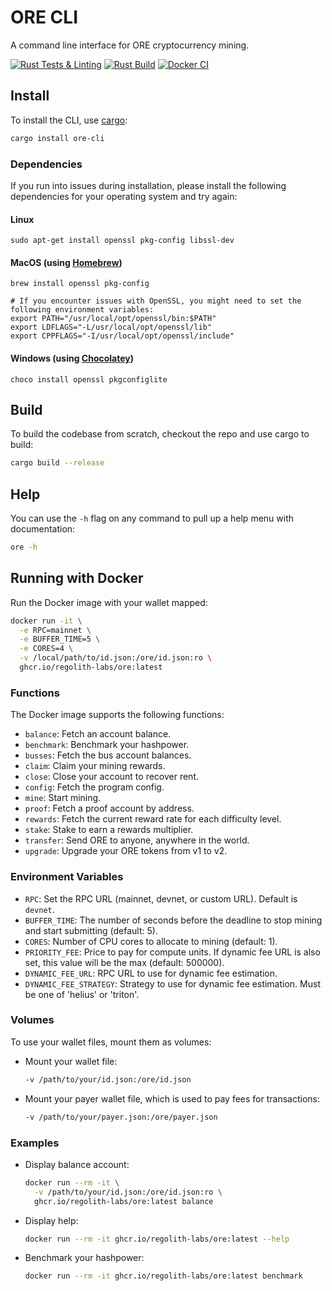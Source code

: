 # ORE CLI

A command line interface for ORE cryptocurrency mining.

[![Rust Tests & Linting](https://github.com/KlementXV/ore-cli/actions/workflows/rust-tests.yml/badge.svg)](https://github.com/KlementXV/ore-cli/actions/workflows/rust-tests.yml)
[![Rust Build](https://github.com/KlementXV/ore-cli/actions/workflows/rust-build.yml/badge.svg)](https://github.com/KlementXV/ore-cli/actions/workflows/rust-build.yml)
[![Docker CI](https://github.com/KlementXV/ore-cli/actions/workflows/docker-build.yml/badge.svg)](https://github.com/KlementXV/ore-cli/actions/workflows/docker-build.yml)

## Install

To install the CLI, use [cargo](https://doc.rust-lang.org/cargo/getting-started/installation.html):

```sh
cargo install ore-cli
```


### Dependencies
If you run into issues during installation, please install the following dependencies for your operating system and try again:

#### Linux
```
sudo apt-get install openssl pkg-config libssl-dev
```

#### MacOS (using [Homebrew](https://brew.sh/))
```
brew install openssl pkg-config

# If you encounter issues with OpenSSL, you might need to set the following environment variables:
export PATH="/usr/local/opt/openssl/bin:$PATH"
export LDFLAGS="-L/usr/local/opt/openssl/lib"
export CPPFLAGS="-I/usr/local/opt/openssl/include"
```

#### Windows (using [Chocolatey](https://chocolatey.org/))
```
choco install openssl pkgconfiglite
```

## Build

To build the codebase from scratch, checkout the repo and use cargo to build:

```sh
cargo build --release
```

## Help

You can use the `-h` flag on any command to pull up a help menu with documentation:

```sh
ore -h
```

## Running with Docker

Run the Docker image with your wallet mapped:

```sh
docker run -it \
  -e RPC=mainnet \
  -e BUFFER_TIME=5 \
  -e CORES=4 \
  -v /local/path/to/id.json:/ore/id.json:ro \
  ghcr.io/regolith-labs/ore:latest
```

### Functions

The Docker image supports the following functions:

- `balance`: Fetch an account balance.
- `benchmark`: Benchmark your hashpower.
- `busses`: Fetch the bus account balances.
- `claim`: Claim your mining rewards.
- `close`: Close your account to recover rent.
- `config`: Fetch the program config.
- `mine`: Start mining.
- `proof`: Fetch a proof account by address.
- `rewards`: Fetch the current reward rate for each difficulty level.
- `stake`: Stake to earn a rewards multiplier.
- `transfer`: Send ORE to anyone, anywhere in the world.
- `upgrade`: Upgrade your ORE tokens from v1 to v2.

### Environment Variables

- `RPC`: Set the RPC URL (mainnet, devnet, or custom URL). Default is `devnet`.
- `BUFFER_TIME`: The number of seconds before the deadline to stop mining and start submitting (default: 5).
- `CORES`: Number of CPU cores to allocate to mining (default: 1).
- `PRIORITY_FEE`: Price to pay for compute units. If dynamic fee URL is also set, this value will be the max (default: 500000).
- `DYNAMIC_FEE_URL`: RPC URL to use for dynamic fee estimation.
- `DYNAMIC_FEE_STRATEGY`: Strategy to use for dynamic fee estimation. Must be one of 'helius' or 'triton'.

### Volumes

To use your wallet files, mount them as volumes:

- Mount your wallet file:
    ```sh
    -v /path/to/your/id.json:/ore/id.json
    ```
- Mount your payer wallet file, which is used to pay fees for transactions:
    ```sh
    -v /path/to/your/payer.json:/ore/payer.json
    ```

### Examples

- Display balance account:
    ```sh
    docker run --rm -it \
      -v /path/to/your/id.json:/ore/id.json:ro \
      ghcr.io/regolith-labs/ore:latest balance
    ```
- Display help:
    ```sh
    docker run --rm -it ghcr.io/regolith-labs/ore:latest --help
    ```
- Benchmark your hashpower:
    ```sh
    docker run --rm -it ghcr.io/regolith-labs/ore:latest benchmark
    ```